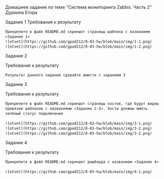 Домашнее задание по теме "Система мониторинга Zabbix. Часть 2" Дуркина Егора

Задание 1
Требования к результату

    Прикрепите в файл README.md скриншот страницы шаблона с названием «Задание 1»
    ![otvet](https://github.com/gpad212/8-03-hw/blob/main/img/1-1.png)
    ![otvet](https://github.com/gpad212/8-03-hw/blob/main/img/1-2.png)

Задание 2

Требования к результату

    Результат данного задания сдавайте вместе с заданием 3

Задание 3

Требования к результату

    Прикрепите в файл README.md скриншот страницы хостов, где будут видны привязки шаблонов с названиями «Задание 2-3». Хосты должны иметь зелёный статус подключения
    
    ![otvet](https://github.com/gpad212/8-03-hw/blob/main/img/3-1.png)
    ![otvet](https://github.com/gpad212/8-03-hw/blob/main/img/3-2.png)
    ![otvet](https://github.com/gpad212/8-03-hw/blob/main/img/3-2.png)

Задание 4

Требования к результату

    Прикрепите в файл README.md скриншот дашборда с названием «Задание 4»
    
    ![otvet](https://github.com/gpad212/8-03-hw/blob/main/img/4-1.png)

